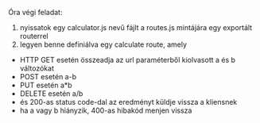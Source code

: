 Óra végi feladat:


1. nyissatok egy calculator.js nevű fájlt a routes.js mintájára egy exportált routerrel
2. legyen benne definiálva egy calculate route, amely
 - HTTP GET esetén összeadja az url paraméterből kiolvasott a és b változókat
 - POST esetén a-b
 - PUT esetén a*b
 - DELETE esetén a/b
 - és 200-as status code-dal az eredményt küldje vissza a kliensnek
 - ha a vagy b hiányzik, 400-as hibakód menjen vissza